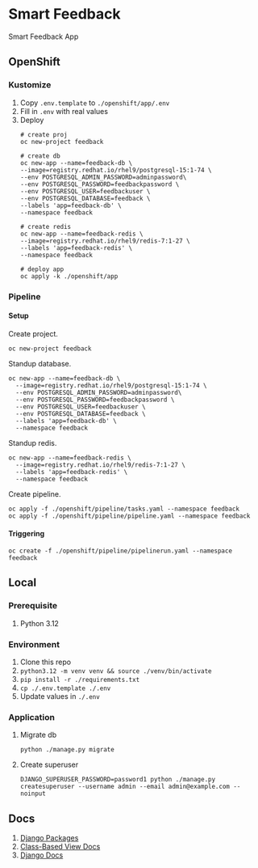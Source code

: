 # Smart Feedback

Smart Feedback App

## OpenShift

### Kustomize

1. Copy `.env.template` to `./openshift/app/.env`
2. Fill in `.env` with real values
3. Deploy
    ```shell
    # create proj
    oc new-project feedback

    # create db
    oc new-app --name=feedback-db \
    --image=registry.redhat.io/rhel9/postgresql-15:1-74 \
    --env POSTGRESQL_ADMIN_PASSWORD=adminpassword\
    --env POSTGRESQL_PASSWORD=feedbackpassword \
    --env POSTGRESQL_USER=feedbackuser \
    --env POSTGRESQL_DATABASE=feedback \
    --labels 'app=feedback-db' \
    --namespace feedback

    # create redis
    oc new-app --name=feedback-redis \
    --image=registry.redhat.io/rhel9/redis-7:1-27 \
    --labels 'app=feedback-redis' \
    --namespace feedback

    # deploy app
    oc apply -k ./openshift/app
    ```

### Pipeline

#### Setup

Create project.

```shell
oc new-project feedback
```

Standup database.
```shell
oc new-app --name=feedback-db \
  --image=registry.redhat.io/rhel9/postgresql-15:1-74 \
  --env POSTGRESQL_ADMIN_PASSWORD=adminpassword\
  --env POSTGRESQL_PASSWORD=feedbackpassword \
  --env POSTGRESQL_USER=feedbackuser \
  --env POSTGRESQL_DATABASE=feedback \
  --labels 'app=feedback-db' \
  --namespace feedback
```

Standup redis.

```shell
oc new-app --name=feedback-redis \
  --image=registry.redhat.io/rhel9/redis-7:1-27 \
  --labels 'app=feedback-redis' \
  --namespace feedback
```

Create pipeline.

```shell
oc apply -f ./openshift/pipeline/tasks.yaml --namespace feedback
oc apply -f ./openshift/pipeline/pipeline.yaml --namespace feedback
```

#### Triggering

```shell
oc create -f ./openshift/pipeline/pipelinerun.yaml --namespace feedback
```

## Local

### Prerequisite
1. Python 3.12

### Environment
1. Clone this repo
2. `python3.12 -m venv venv && source ./venv/bin/activate`
3. `pip install -r ./requirements.txt`
4. `cp ./.env.template ./.env`
5. Update values in `./.env`

### Application
1. Migrate db
    ```shell
    python ./manage.py migrate
    ```

2. Create superuser
    ```shell
    DJANGO_SUPERUSER_PASSWORD=password1 python ./manage.py createsuperuser --username admin --email admin@example.com --noinput
    ```

## Docs

1. [Django Packages](https://djangopackages.org)
2. [Class-Based View Docs](https://ccbv.co.uk/)
3. [Django Docs](https://docs.djangoproject.com/en/5.0/)
